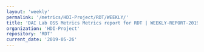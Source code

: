 ```yaml
---
layout: 'weekly'
permalink: '/metrics/HDI-Project/RDT/WEEKLY/'
title: 'DAI Lab OSS Metrics Metrics report for RDT | WEEKLY-REPORT-2019-05-26'
organization: 'HDI-Project'
repository: 'RDT'
current_date: '2019-05-26'
---
```

